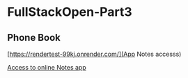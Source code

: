 # FullStackOpen-Part3

## Phone Book

[https://rendertest-99kj.onrender.com/](App Notes accesss)

[Access to online Notes app](https://rendertest-99kj.onrender.com/)